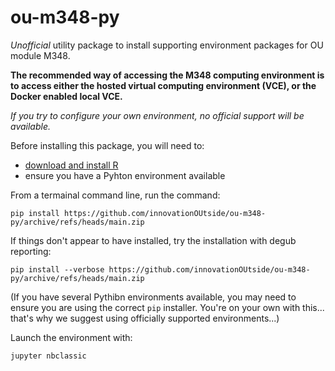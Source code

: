 # ou-m348-py

*Unofficial* utility package to install supporting environment packages for OU module M348.

__The recommended way of accessing the M348 computing environment is to access either the hosted virtual computing environment (VCE), or the Docker enabled local VCE.__

*If you try to configure your own environment, no official support will be available.*

Before installing this package, you will need to:

- [download and install R](https://cran.rstudio.com/)
- ensure you have a Pyhton environment available

From a termainal command line, run the command:

`pip install https://github.com/innovationOUtside/ou-m348-py/archive/refs/heads/main.zip`

If things don't appear to have installed, try the installation with degub reporting:

`pip install --verbose https://github.com/innovationOUtside/ou-m348-py/archive/refs/heads/main.zip`

(If you have several Pythibn environments available, you may need to ensure you are using the correct `pip` installer. You're on your own with this... that's why we suggest using officially supported environments...)

Launch the environment with:

`jupyter nbclassic`